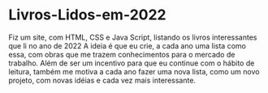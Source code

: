 # Livros-Lidos-em-2022
Fiz um site, com HTML, CSS e Java Script, listando os livros interessantes que li no ano de 2022
A ideia é que eu crie, a cada ano uma lista como essa, com obras que me trazem conhecimentos para o mercado de trabalho.
Além de ser um incentivo para que eu continue com o hábito de leitura,
também me motiva a cada ano fazer uma nova lista, como um novo projeto, com novas idéias e cada vez mais interessante.

